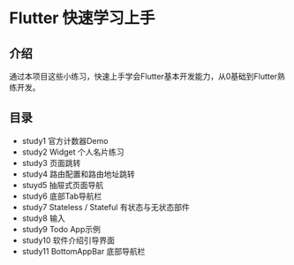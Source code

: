 # Flutter 快速学习上手

## 介绍
通过本项目这些小练习，快速上手学会Flutter基本开发能力，从0基础到Flutter熟练开发。


## 目录
- study1 官方计数器Demo
- study2 Widget 个人名片练习
- study3 页面跳转
- study4 路由配置和路由地址跳转
- stuyd5  抽屉式页面导航
- study6 底部Tab导航栏
- study7 Stateless / Stateful 有状态与无状态部件
- study8 输入
- study9 Todo App示例
- study10 软件介绍引导界面
- study11 BottomAppBar 底部导航栏
